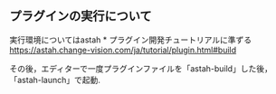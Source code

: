 ## プラグインの実行について

実行環境についてはastah * プラグイン開発チュートリアルに準ずる\
https://astah.change-vision.com/ja/tutorial/plugin.html#build

その後，エディターで一度プラグインファイルを「astah-build」した後，
「astah-launch」で起動.
